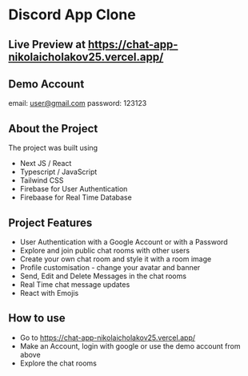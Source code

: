 # Discord App Clone

## Live Preview at https://chat-app-nikolaicholakov25.vercel.app/

## Demo Account

email: user@gmail.com
password: 123123

## About the Project

The project was built using

- Next JS / React
- Typescript / JavaScript
- Tailwind CSS
- Firebase for User Authentication
- Firebaase for Real Time Database

## Project Features

- User Authentication with a Google Account or with a Password
- Explore and join public chat rooms with other users
- Create your own chat room and style it with a room image
- Profile customisation - change your avatar and banner
- Send, Edit and Delete Messages in the chat rooms
- Real Time chat message updates
- React with Emojis

## How to use

- Go to https://chat-app-nikolaicholakov25.vercel.app/
- Make an Account, login with google or use the demo account from above
- Explore the chat rooms
